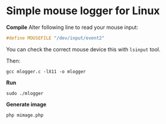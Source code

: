 Simple mouse logger for Linux
=============================

**Compile**
Alter following line to read your mouse input:
```c
#define MOUSEFILE "/dev/input/event2"
```
You can check the correct mouse device this with `lsinput` tool.

Then:
```
gcc mlogger.c -lX11 -o mlogger
```

**Run**
```
sudo ./mlogger
```

**Generate image**
```
php mimage.php
```
